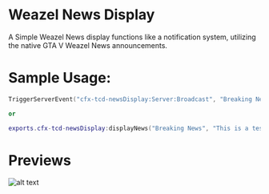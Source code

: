 # Weazel News Display
A Simple Weazel News display functions like a notification system, utilizing the native GTA V Weazel News announcements.

# Sample Usage:

```lua
TriggerServerEvent("cfx-tcd-newsDisplay:Server:Broadcast", "Breaking News", "This is a test message", "This is a test bottom message", 10000)

or

exports.cfx-tcd-newsDisplay:displayNews("Breaking News", "This is a test message", "This is a test bottom message", 10000)
```

# Previews

![alt text](https://media.discordapp.net/attachments/836072221235478548/1232317564525215774/image.png?ex=662904aa&is=6627b32a&hm=1033669068f4b4457d14a35921583f5c8d74bd41a69a5dd6ad0da29e517574bd&=&format=webp&quality=lossless&width=1246&height=701)
